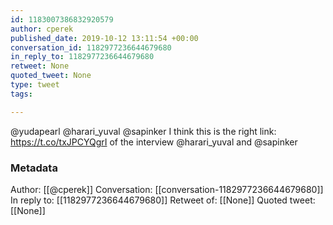 ```yaml
---
id: 1183007386832920579
author: cperek
published_date: 2019-10-12 13:11:54 +00:00
conversation_id: 1182977236644679680
in_reply_to: 1182977236644679680
retweet: None
quoted_tweet: None
type: tweet
tags:

---
```


@yudapearl @harari_yuval @sapinker I think this is the right link: https://t.co/txJPCYQgrI of the interview @harari_yuval  and @sapinker

### Metadata

Author: [[@cperek]]
Conversation: [[conversation-1182977236644679680]]
In reply to: [[1182977236644679680]]
Retweet of: [[None]]
Quoted tweet: [[None]]
